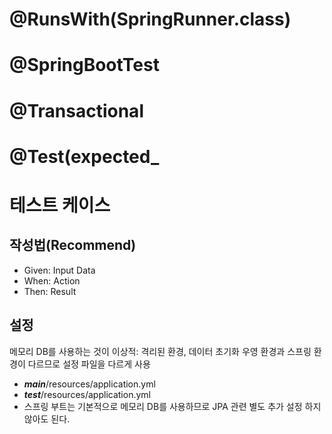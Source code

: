 # @RunsWith(SpringRunner.class)

# @SpringBootTest

# @Transactional

# @Test(expected_
# 테스트 케이스

## 작성법(Recommend)
- Given: Input Data
- When: Action
- Then: Result
## 설정
메모리 DB를 사용하는 것이 이상적: 격리된 환경, 데이터 초기화
우영 환경과 스프링 환경이 다르므로 설정 파일을 다르게 사용
- ***main***/resources/application.yml
- ***test***/resources/application.yml
- 스프링 부트는 기본적으로 메모리 DB를 사용하므로 JPA 관련 별도 추가 설정 하지 않아도 된다.
